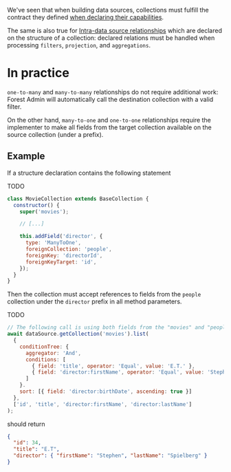 We've seen that when building data sources, collections must fulfill the contract they defined [when declaring their capabilities](./capabilities.md).

The same is also true for [Intra-data source relationships](./structure.md#relationships) which are declared on the structure of a collection: declared relations must be handled when processing `filters`, `projection`, and `aggregations`.

# In practice

`one-to-many` and `many-to-many` relationships do not require additional work: Forest Admin will automatically call the destination collection with a valid filter.

On the other hand, `many-to-one` and `one-to-one` relationships require the implementer to make all fields from the target collection available on the source collection (under a prefix).

## Example

If a structure declaration contains the following statement

TODO
```javascript
class MovieCollection extends BaseCollection {
  constructor() {
    super('movies');

    // [...]

    this.addField('director', {
      type: 'ManyToOne',
      foreignCollection: 'people',
      foreignKey: 'directorId',
      foreignKeyTarget: 'id',
    });
  }
}
```

Then the collection must accept references to fields from the `people` collection under the `director` prefix in all method parameters.

TODO
```javascript
// The following call is using both fields from the "movies" and "people" collection
await dataSource.getCollection('movies').list(
  {
    conditionTree: {
      aggregator: 'And',
      conditions: [
        { field: 'title', operator: 'Equal', value: 'E.T.' },
        { field: 'director:firstName', operator: 'Equal', value: 'Stephen' },
      ]
    }.
    sort: [{ field: 'director:birthDate', ascending: true }]
  },
  ['id', 'title', 'director:firstName', 'director:lastName']
);
```

should return

```json
{
  "id": 34,
  "title": "E.T",
  "director": { "firstName": "Stephen", "lastName": "Spielberg" }
}
```
